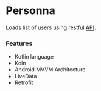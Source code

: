 # Personna
Loads list of users using restful [API](https://randomuser.me/api/?results=10).

### Features
- Kotlin language
- Koin
- Android MVVM Architecture
- LiveData
- Retrofit

